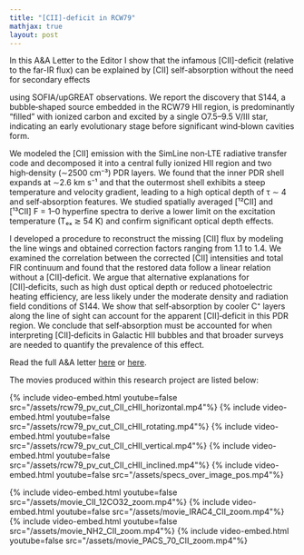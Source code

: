 ```yaml
---
title: "[CII]-deficit in RCW79"
mathjax: true
layout: post
---
```


<!--
In this A&A Letter to the Editor I show that the infamous [CII]-deficit (relative to the far-IR flux) can be explained by [CII] self-absorption without the need for secondary effects, at least in the young Galactic bubble we study (S144 in RCW79). Correcting for the missing flux makes the [CII]-deficit vanish. In extragalactic, more extreme or evolved regions further effects might however become important.
-->

In this A&A Letter to the Editor I show that the infamous [CII]-deficit (relative to the far-IR flux) can be explained by [CII] self-absorption without the need for secondary effects 
<!-- We studied the [CII] 158 µm fine‑structure line emission of S144, a bubble‑shaped source embedded in the RCW79 HII region, -->
using SOFIA/upGREAT observations. We report the discovery that S144, a bubble‑shaped source embedded in the RCW79 HII region, is predominantly “filled” with ionized carbon and excited by a single O7.5–9.5 V/III star, indicating an early evolutionary stage before significant wind‑blown cavities form. 


We modeled the [CII] emission with the SimLine non‑LTE radiative transfer code and decomposed it into a central fully ionized HII region and two high‑density (∼2500 cm⁻³) PDR layers. We found that the inner PDR shell expands at ∼2.6 km s⁻¹ and that the outermost shell exhibits a steep temperature and velocity gradient, leading to a high optical depth of τ ∼ 4 and self‑absorption features. We studied spatially averaged [¹²CII] and [¹³CII] F = 1–0 hyperfine spectra to derive a lower limit on the excitation temperature (Tₑₓ ≳ 54 K) and confirm significant optical depth effects. 

I developed a procedure to reconstruct the missing [CII] flux by modeling the line wings and obtained correction factors ranging from 1.1 to 1.4. We examined the correlation between the corrected [CII] intensities and total FIR continuum and found that the restored data follow a linear relation without a [CII]‑deficit. We argue that alternative explanations for [CII]‑deficits, such as high dust optical depth or reduced photoelectric heating efficiency, are less likely under the moderate density and radiation field conditions of S144. We show that self‑absorption by cooler C⁺ layers along the line of sight can account for the apparent [CII]‑deficit in this PDR region. We conclude that self‑absorption must be accounted for when interpreting [CII]‑deficits in Galactic HII bubbles and that broader surveys are needed to quantify the prevalence of this effect.

Read the full A&A letter [here](https://arxiv.org/abs/2504.08976) or [here](https://doi.org/10.1051/0004-6361/202453445).

The movies produced within this research project are listed below:

{% include video-embed.html youtube=false src="/assets/rcw79_pv_cut_CII_cHII_horizontal.mp4"%}
{% include video-embed.html youtube=false src="/assets/rcw79_pv_cut_CII_cHII_rotating.mp4"%}
{% include video-embed.html youtube=false src="/assets/rcw79_pv_cut_CII_cHII_vertical.mp4"%}
{% include video-embed.html youtube=false src="/assets/rcw79_pv_cut_CII_cHII_inclined.mp4"%}
{% include video-embed.html youtube=false src="/assets/specs_over_image_pos.mp4"%}

{% include video-embed.html youtube=false src="/assets/movie_CII_12CO32_zoom.mp4"%}
{% include video-embed.html youtube=false src="/assets/movie_IRAC4_CII_zoom.mp4"%}
{% include video-embed.html youtube=false src="/assets/movie_NH2_CII_zoom.mp4"%}
{% include video-embed.html youtube=false src="/assets/movie_PACS_70_CII_zoom.mp4"%}



<!-- Examples

{% include video-embed.html youtube=true id="DEIN_VIDEO_ID" %}

{% include video-embed.html youtube=false src="/assets/videos/mein-clip.mp4" poster="/assets/images/preview.jpg" %}

-->

